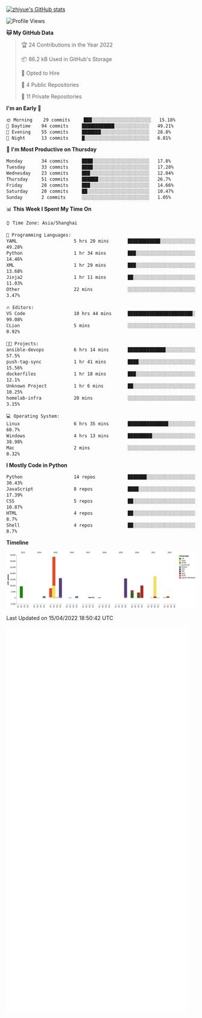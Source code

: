 
[![zhiyue's GitHub stats](https://github-readme-stats.vercel.app/api?username=zhiyue)](https://github.com/anuraghazra/github-readme-stats&&show_icons=true)

<!--START_SECTION:waka-->
![Profile Views](http://img.shields.io/badge/Profile%20Views-2-blue)

**🐱 My GitHub Data** 

> 🏆 24 Contributions in the Year 2022
 > 
> 📦 86.2 kB Used in GitHub's Storage 
 > 
> 💼 Opted to Hire
 > 
> 📜 4 Public Repositories 
 > 
> 🔑 11 Private Repositories  
 > 
**I'm an Early 🐤** 

```text
🌞 Morning    29 commits     ███░░░░░░░░░░░░░░░░░░░░░░   15.18% 
🌆 Daytime    94 commits     ████████████░░░░░░░░░░░░░   49.21% 
🌃 Evening    55 commits     ███████░░░░░░░░░░░░░░░░░░   28.8% 
🌙 Night      13 commits     █░░░░░░░░░░░░░░░░░░░░░░░░   6.81%

```
📅 **I'm Most Productive on Thursday** 

```text
Monday       34 commits     ████░░░░░░░░░░░░░░░░░░░░░   17.8% 
Tuesday      33 commits     ████░░░░░░░░░░░░░░░░░░░░░   17.28% 
Wednesday    23 commits     ███░░░░░░░░░░░░░░░░░░░░░░   12.04% 
Thursday     51 commits     ██████░░░░░░░░░░░░░░░░░░░   26.7% 
Friday       28 commits     ███░░░░░░░░░░░░░░░░░░░░░░   14.66% 
Saturday     20 commits     ██░░░░░░░░░░░░░░░░░░░░░░░   10.47% 
Sunday       2 commits      ░░░░░░░░░░░░░░░░░░░░░░░░░   1.05%

```


📊 **This Week I Spent My Time On** 

```text
⌚︎ Time Zone: Asia/Shanghai

💬 Programming Languages: 
YAML                     5 hrs 20 mins       ████████████░░░░░░░░░░░░░   49.28% 
Python                   1 hr 34 mins        ███░░░░░░░░░░░░░░░░░░░░░░   14.46% 
XML                      1 hr 29 mins        ███░░░░░░░░░░░░░░░░░░░░░░   13.68% 
Jinja2                   1 hr 11 mins        ██░░░░░░░░░░░░░░░░░░░░░░░   11.03% 
Other                    22 mins             ░░░░░░░░░░░░░░░░░░░░░░░░░   3.47%

🔥 Editors: 
VS Code                  10 hrs 44 mins      ████████████████████████░   99.08% 
CLion                    5 mins              ░░░░░░░░░░░░░░░░░░░░░░░░░   0.92%

🐱‍💻 Projects: 
ansible-devops           6 hrs 14 mins       ██████████████░░░░░░░░░░░   57.5% 
push-tag-sync            1 hr 41 mins        ████░░░░░░░░░░░░░░░░░░░░░   15.56% 
dockerfiles              1 hr 18 mins        ███░░░░░░░░░░░░░░░░░░░░░░   12.1% 
Unknown Project          1 hr 6 mins         ██░░░░░░░░░░░░░░░░░░░░░░░   10.25% 
homelab-infra            20 mins             ░░░░░░░░░░░░░░░░░░░░░░░░░   3.15%

💻 Operating System: 
Linux                    6 hrs 35 mins       ███████████████░░░░░░░░░░   60.7% 
Windows                  4 hrs 13 mins       █████████░░░░░░░░░░░░░░░░   38.98% 
Mac                      2 mins              ░░░░░░░░░░░░░░░░░░░░░░░░░   0.32%

```

**I Mostly Code in Python** 

```text
Python                   14 repos            ███████░░░░░░░░░░░░░░░░░░   30.43% 
JavaScript               8 repos             ████░░░░░░░░░░░░░░░░░░░░░   17.39% 
CSS                      5 repos             ██░░░░░░░░░░░░░░░░░░░░░░░   10.87% 
HTML                     4 repos             ██░░░░░░░░░░░░░░░░░░░░░░░   8.7% 
Shell                    4 repos             ██░░░░░░░░░░░░░░░░░░░░░░░   8.7%

```


**Timeline**

![Chart not found](https://raw.githubusercontent.com/zhiyue/zhiyue/main/charts/bar_graph.png) 


 Last Updated on 15/04/2022 18:50:42 UTC
<!--END_SECTION:waka-->

<!-- [![Top Langs](https://github-readme-stats.vercel.app/api/top-langs/?username=zhiyue)](https://github.com/anuraghazra/github-readme-stats) -->

![](./github-metrics.svg)

